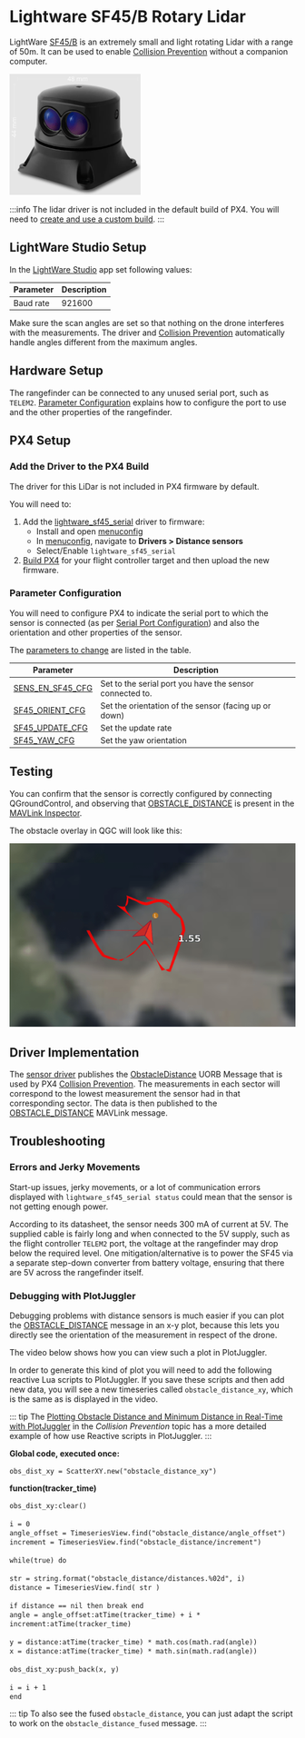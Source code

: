 # Lightware SF45/B Rotary Lidar

LightWare [SF45/B](https://lightwarelidar.com/shop/sf45-b-50-m/) is an extremely small and light rotating Lidar with a range of 50m.
It can be used to enable [Collision Prevention](../computer_vision/collision_prevention.md) without a companion computer.

![LightWare SF45 rotating Lidar](../../assets/hardware/sensors/lidar_lightware/sf45.png)

:::info
The lidar driver is not included in the default build of PX4.
You will need to [create and use a custom build](#add-the-driver-to-the-px4-build).
:::

## LightWare Studio Setup

In the [LightWare Studio](https://www.lightwarelidar.com/resources-software) app set following values:

| Parameter | Description |
| --------- | ----------- |
| Baud rate | 921600      |

Make sure the scan angles are set so that nothing on the drone interferes with the measurements.
The driver and [Collision Prevention](../computer_vision/collision_prevention.md) automatically handle angles different from the maximum angles.

## Hardware Setup

The rangefinder can be connected to any unused serial port, such as `TELEM2`.
[Parameter Configuration](#parameter-configuration) explains how to configure the port to use and the other properties of the rangefinder.

## PX4 Setup

### Add the Driver to the PX4 Build

The driver for this LiDar is not included in PX4 firmware by default.

You will need to:

1. Add the [lightware_sf45_serial](../modules/modules_driver_distance_sensor.md#lightware-sf45-serial) driver to firmware:
   - Install and open [menuconfig](../hardware/porting_guide_config.md#px4-menuconfig-setup)
   - In [menuconfig](../hardware/porting_guide_config.md#px4-menuconfig-setup), navigate to **Drivers > Distance sensors**
   - Select/Enable `lightware_sf45_serial`
2. [Build PX4](../dev_setup/building_px4.md) for your flight controller target and then upload the new firmware.

### Parameter Configuration

You will need to configure PX4 to indicate the serial port to which the sensor is connected (as per [Serial Port Configuration](../peripherals/serial_configuration.md)) and also the orientation and other properties of the sensor.

The [parameters to change](../advanced_config/parameters.md) are listed in the table.

| Parameter                                                                                                   | Description                                              |
| ----------------------------------------------------------------------------------------------------------- | -------------------------------------------------------- |
| <a id="SENS_EN_SF45_CFG"></a>[SENS_EN_SF45_CFG](../advanced_config/parameter_reference.md#SENS_EN_SF45_CFG) | Set to the serial port you have the sensor connected to. |
| <a id="SF45_ORIENT_CFG"></a>[SF45_ORIENT_CFG](../advanced_config/parameter_reference.md#SF45_ORIENT_CFG)    | Set the orientation of the sensor (facing up or down)    |
| <a id="SF45_UPDATE_CFG"></a>[SF45_UPDATE_CFG](../advanced_config/parameter_reference.md#SF45_UPDATE_CFG)    | Set the update rate                                      |
| <a id="SF45_YAW_CFG"></a>[SF45_YAW_CFG](../advanced_config/parameter_reference.md#SF45_YAW_CFG)             | Set the yaw orientation                                  |

## Testing

You can confirm that the sensor is correctly configured by connecting QGroundControl, and observing that [OBSTACLE_DISTANCE](https://mavlink.io/en/messages/common.html#OBSTACLE_DISTANCE) is present in the [MAVLink Inspector](https://docs.qgroundcontrol.com/master/en/qgc-user-guide/analyze_view/mavlink_inspector.html).

The obstacle overlay in QGC will look like this:

![sf45 obstacle avoidance map shown in QGC](../../assets/hardware/sensors/lidar_lightware/sf45_obstacle_map.png)

## Driver Implementation

The [sensor driver](../modules/modules_driver_distance_sensor.md#lightware-sf45-serial) publishes the [ObstacleDistance](../msg_docs/ObstacleDistance.md) UORB Message that is used by PX4 [Collision Prevention](../computer_vision/collision_prevention.md).
The measurements in each sector will correspond to the lowest measurement the sensor had in that corresponding sector.
The data is then published to the [OBSTACLE_DISTANCE](https://mavlink.io/en/messages/common.html#OBSTACLE_DISTANCE) MAVLink message.

## Troubleshooting

### Errors and Jerky Movements

Start-up issues, jerky movements, or a lot of communication errors displayed with `lightware_sf45_serial status` could mean that the sensor is not getting enough power.

According to its datasheet, the sensor needs 300 mA of current at 5V.
The supplied cable is fairly long and when connected to the 5V supply, such as the flight controller `TELEM2` port, the voltage at the rangefinder may drop below the required level.
One mitigation/alternative is to power the SF45 via a separate step-down converter from battery voltage, ensuring that there are 5V across the rangefinder itself.

### Debugging with PlotJuggler

Debugging problems with distance sensors is much easier if you can plot the [OBSTACLE_DISTANCE](https://mavlink.io/en/messages/common.html#OBSTACLE_DISTANCE) message in an x-y plot, because this lets you directly see the orientation of the measurement in respect of the drone.

The video below shows how you can view such a plot in PlotJuggler.

<lite-youtube videoid="VwEd_7aiLEo" title="PX4 Autopilot: SF45 rangefinder - collision prevention "/>

In order to generate this kind of plot you will need to add the following reactive Lua scripts to PlotJuggler.
If you save these scripts and then add new data, you will see a new timeseries called `obstacle_distance_xy`, which is the same as is displayed in the video.

::: tip
The [Plotting Obstacle Distance and Minimum Distance in Real-Time with PlotJuggler](../computer_vision/collision_prevention.md#plotting-obstacle-distance-and-minimum-distance-in-real-time-with-plotjuggler) in the _Collision Prevention_ topic has a more detailed example of how use Reactive scripts in PlotJuggler.
:::

**Global code, executed once:**

```reactive
obs_dist_xy = ScatterXY.new("obstacle_distance_xy")
```

**function(tracker_time)**

```reactive
obs_dist_xy:clear()

i = 0
angle_offset = TimeseriesView.find("obstacle_distance/angle_offset")
increment = TimeseriesView.find("obstacle_distance/increment")

while(true) do

str = string.format("obstacle_distance/distances.%02d", i)
distance = TimeseriesView.find( str )

if distance == nil then break end
angle = angle_offset:atTime(tracker_time) + i * increment:atTime(tracker_time)

y = distance:atTime(tracker_time) * math.cos(math.rad(angle))
x = distance:atTime(tracker_time) * math.sin(math.rad(angle))

obs_dist_xy:push_back(x, y)

i = i + 1
end
```

::: tip
To also see the fused `obstacle_distance`, you can just adapt the script to work on the `obstacle_distance_fused` message.
:::
